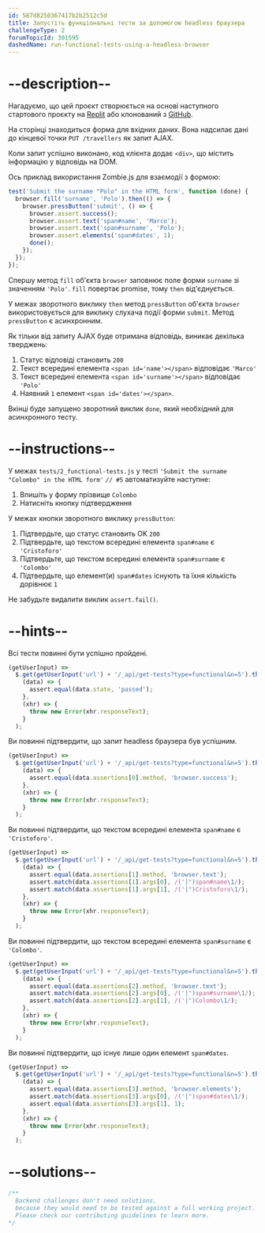 ```yaml
---
id: 587d8250367417b2b2512c5d
title: Запустіть функціональні тести за допомогою headless браузера
challengeType: 2
forumTopicId: 301595
dashedName: run-functional-tests-using-a-headless-browser
---
```


# --description--

Нагадуємо, що цей проєкт створюється на основі наступного стартового проєкту на <a href="https://replit.com/github/topcoder-platform/boilerplate-mochachai" target="_blank" rel="noopener noreferrer nofollow">Replit</a> або клонований з <a href="https://github.com/topcoder-platform/boilerplate-mochachai/" target="_blank" rel="noopener noreferrer nofollow">GitHub</a>.

На сторінці знаходиться форма для вхідних даних. Вона надсилає дані до кінцевої точки `PUT /travellers` як запит AJAX.

Коли запит успішно виконано, код клієнта додає `<div>`, що містить інформацію у відповідь на DOM.

Ось приклад використання Zombie.js для взаємодії з формою:

```js
test('Submit the surname "Polo" in the HTML form', function (done) {
  browser.fill('surname', 'Polo').then(() => {
    browser.pressButton('submit', () => {
      browser.assert.success();
      browser.assert.text('span#name', 'Marco');
      browser.assert.text('span#surname', 'Polo');
      browser.assert.elements('span#dates', 1);
      done();
    });
  });
});
```

Спершу метод `fill` об'єкта `browser` заповнює поле форми `surname` зі значенням `'Polo'`. `fill` повертає promise, тому `then` від'єднується.

У межах зворотного виклику `then` метод `pressButton` об'єкта `browser` використовується для виклику слухача події форми `submit`. Метод `pressButton` є асинхронним.

Як тільки від запиту AJAX буде отримана відповідь, виникає декілька тверджень:

1.  Статус відповіді становить `200`
2.  Текст всередині елемента `<span id='name'></span>` відповідає `'Marco'`
3.  Текст всередині елемента `<span id='surname'></span>` відповідає `'Polo'`
4.  Наявний `1` елемент `<span id='dates'></span>`.

Вкінці буде запущено зворотний виклик `done`, який необхідний для асинхронного тесту.

# --instructions--

У межах `tests/2_functional-tests.js` у тесті `'Submit the surname "Colombo" in the HTML form'` `// #5` автоматизуйте наступне:

1.  Впишіть у форму прізвище `Colombo`
2.  Натисніть кнопку підтвердження

У межах кнопки зворотного виклику `pressButton`:

1.  Підтвердьте, що статус становить OK `200`
2.  Підтвердьте, що текстом всередині елемента `span#name` є `'Cristoforo'`
3.  Підтвердьте, що текстом всередині елемента `span#surname` є `'Colombo'`
4.  Підтвердьте, що елемент(и) `span#dates` існують та їхня кількість дорівнює `1`

Не забудьте видалити виклик `assert.fail()`.

# --hints--

Всі тести повинні бути успішно пройдені.

```js
(getUserInput) =>
  $.get(getUserInput('url') + '/_api/get-tests?type=functional&n=5').then(
    (data) => {
      assert.equal(data.state, 'passed');
    },
    (xhr) => {
      throw new Error(xhr.responseText);
    }
  );
```

Ви повинні підтвердити, що запит headless браузера був успішним.

```js
(getUserInput) =>
  $.get(getUserInput('url') + '/_api/get-tests?type=functional&n=5').then(
    (data) => {
      assert.equal(data.assertions[0].method, 'browser.success');
    },
    (xhr) => {
      throw new Error(xhr.responseText);
    }
  );
```

Ви повинні підтвердити, що текстом всередині елемента `span#name` є `'Cristoforo'`.

```js
(getUserInput) =>
  $.get(getUserInput('url') + '/_api/get-tests?type=functional&n=5').then(
    (data) => {
      assert.equal(data.assertions[1].method, 'browser.text');
      assert.match(data.assertions[1].args[0], /('|")span#name\1/);
      assert.match(data.assertions[1].args[1], /('|")Cristoforo\1/);
    },
    (xhr) => {
      throw new Error(xhr.responseText);
    }
  );
```

Ви повинні підтвердити, що текстом всередині елемента `span#surname` є `'Colombo'`.

```js
(getUserInput) =>
  $.get(getUserInput('url') + '/_api/get-tests?type=functional&n=5').then(
    (data) => {
      assert.equal(data.assertions[2].method, 'browser.text');
      assert.match(data.assertions[2].args[0], /('|")span#surname\1/);
      assert.match(data.assertions[2].args[1], /('|")Colombo\1/);
    },
    (xhr) => {
      throw new Error(xhr.responseText);
    }
  );
```

Ви повинні підтвердити, що існує лише один елемент `span#dates`.

```js
(getUserInput) =>
  $.get(getUserInput('url') + '/_api/get-tests?type=functional&n=5').then(
    (data) => {
      assert.equal(data.assertions[3].method, 'browser.elements');
      assert.match(data.assertions[3].args[0], /('|")span#dates\1/);
      assert.equal(data.assertions[3].args[1], 1);
    },
    (xhr) => {
      throw new Error(xhr.responseText);
    }
  );
```

# --solutions--

```js
/**
  Backend challenges don't need solutions, 
  because they would need to be tested against a full working project. 
  Please check our contributing guidelines to learn more.
*/
```

